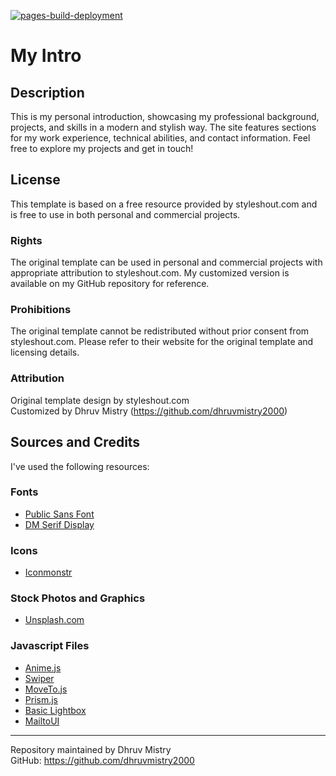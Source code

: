 [![pages-build-deployment](https://github.com/dhruvmistry2000/dhruvmistry/actions/workflows/pages/pages-build-deployment/badge.svg)](https://github.com/dhruvmistry2000/dhruvmistry/actions/workflows/pages/pages-build-deployment)
# My Intro


## Description

This is my personal introduction, showcasing my professional background, projects, and skills in a modern and stylish way. The site features sections for my work experience, technical abilities, and contact information. Feel free to explore my projects and get in touch!

## License

This template is based on a free resource provided by styleshout.com and is free to use in both personal and commercial projects.

### Rights

The original template can be used in personal and commercial projects with appropriate attribution to styleshout.com. My customized version is available on my GitHub repository for reference.

### Prohibitions

The original template cannot be redistributed without prior consent from styleshout.com. Please refer to their website for the original template and licensing details.

### Attribution

Original template design by styleshout.com  
Customized by Dhruv Mistry (https://github.com/dhruvmistry2000)

## Sources and Credits

I've used the following resources:

### Fonts
- [Public Sans Font](https://fonts.google.com/specimen/Public+Sans)
- [DM Serif Display](https://fonts.google.com/specimen/DM+Serif+Display)

### Icons
- [Iconmonstr](https://iconmonstr.com/)

### Stock Photos and Graphics
- [Unsplash.com](https://unsplash.com/)

### Javascript Files
- [Anime.js](https://animejs.com/)
- [Swiper](https://swiperjs.com/)
- [MoveTo.js](https://github.com/hsnaydd/moveTo)
- [Prism.js](https://prismjs.com/)
- [Basic Lightbox](https://basiclightbox.electerious.com/)
- [MailtoUI](https://mailtoui.com/)

---

Repository maintained by Dhruv Mistry  
GitHub: https://github.com/dhruvmistry2000
